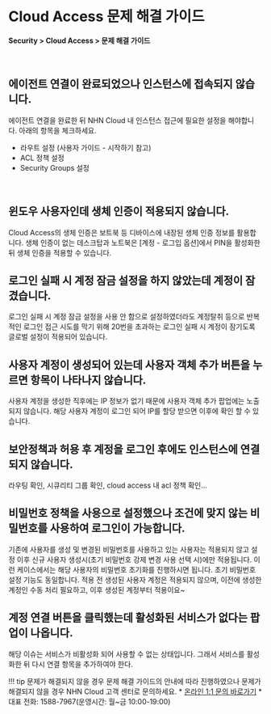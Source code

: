 # Cloud Access 문제 해결 가이드

**Security > Cloud Access > 문제 해결 가이드**

<br>

## 에이전트 연결이 완료되었으나 인스턴스에 접속되지 않습니다.
에이전트 연결을 완료한 뒤 NHN Cloud 내 인스턴스 접근에 필요한 설정을 해야합니다. 아래의 항목을 체크하세요. 

* 라우트 설정 (사용자 가이드 - 시작하기 참고)
* ACL 정책 설정
* Security Groups 설정

<br>

## 윈도우 사용자인데 생체 인증이 적용되지 않습니다.
Cloud Access의 생체 인증은 보트북 등 디바이스에 내장된 생체 인증 정보를 활용합니다. 생체 인증이 없는 데스크탑과 노트북은 [계정 - 로그입 옵션]에서 PIN을 활성화한 뒤 생체 인증을 적용할 수 있습니다.
 
## 로그인 실패 시 계정 잠금 설정을 하지 않았는데 계정이 잠겼습니다.
로그인 실패 시 계정 잠금 설정을 사용 안 함으로 설정하였더라도 계정탈취 등으로 반복적인 로그인 접근 시도를 막기 위해 20번을 초과하는 로그인 실패 시 계정이 잠기도록 글로벌 설정이 적용되어 있습니다.

## 사용자 계정이 생성되어 있는데 사용자 객체 추가 버튼을 누르면 항목이 나타나지 않습니다.
사용자 계정을 생성한 직후에는 IP 정보가 없기 때문에 사용자 객체 추가 팝업에는 노출되지 않습니다. 해당 사용자 계정이 로그인 되어 IP를 할당 받으면 이후에 확인 할 수 있습니다.

## 보안정책과 허용 후 계정을 로그인 후에도 인스턴스에 연결되지 않습니다.
라우팅 확인, 시큐리티 그룹 확인, cloud access 내 acl 정책 확인... 

## 비밀번호 정책을 사용으로 설정했으나 조건에 맞지 않는 비밀번호를 사용하여 로그인이 가능합니다.
기존에 사용자를 생성 및 변경된 비밀번호를 사용하고 있는 사용자는 적용되지 않고 설정 이후 신규 사용자 생성시(초기 비밀번호 강제 변경 사용 선택 시)에만 적용됩니다. 이런 케이스에서는 해당 사용자의 비밀번호 초기화를 진행하시면 됩니다.
초기 비밀번호 설정 기능도 동일합니다. 적용 전 생성된 사용자 계정은 적용되지 않으며, 이전에 생성한 계정인 수동 처리 필요하고, 이후 생성된 계정부터 적용이요~

## 계정 연결 버튼을 클릭했는데 활성화된 서비스가 없다는 팝업이 나옵니다.
해당 이슈는 서비스가 비활성화 되어 사용할 수 없는 상태입니다. 그래서 서비스를 활성화한 뒤 다시 연결 항목을 추가하여야 한다.

!!! tip 문제가 해결되지 않을 경우
    문제 해결 가이드의 안내에 따라 진행하였으나 문제가 해결되지 않을 경우 NHN Cloud 고객 센터로 문의하세요.
    * [온라인 1:1 문의 바로가기](https://www.nhncloud.com/kr/support/inquiry?alias=tab5_03)
    * 대표 전화: 1588-7967(운영시간: 월~금 10:00-19:00)